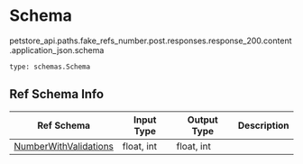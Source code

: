 # Schema
petstore_api.paths.fake_refs_number.post.responses.response_200.content.application_json.schema
```
type: schemas.Schema
```

## Ref Schema Info
Ref Schema | Input Type | Output Type | Description
---------- | ---------- | ----------- | ------------
[NumberWithValidations](number_with_validations.md) | float, int | float, int |

